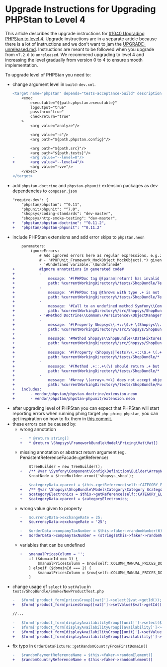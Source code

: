 # Upgrade Instructions for Upgrading PHPStan to Level 4

This article describes the upgrade instructions for [#1040 Upgrading PHPStan to level 4](https://github.com/shopsys/shopsys/pull/1040).
Upgrade instructions are in a separate article because there is a lot of instructions and we don't want to jam the [UPGRADE-unreleased.md](/docs/upgrade/UPGRADE-unreleased.md). <!--- TODO change to released version -->
Instructions are meant to be followed when you upgrade from `v7.2.0` to `unreleased`. <!--- TODO change to released version -->
We recommend upgrading to level 4 and increasing the level gradually from version 0 to 4 to ensure smooth implementation.

To upgrade level of PHPStan you need to:
- change argument level in `build-dev.xml`.
    ```diff
    <target name="phpstan" depends="tests-acceptance-build" description="Performs static analysis of PHP files using PHPStan.">
        <exec
            executable="${path.phpstan.executable}"
            logoutput="true"
            passthru="true"
            checkreturn="true"
        >
            <arg value="analyze"/>

            <arg value="-c"/>
            <arg path="${path.phpstan.config}"/>

            <arg path="${path.src}"/>
            <arg path="${path.tests}"/>
    -       <arg value="--level=0"/>
    +       <arg value="--level=4"/>
            <arg value="-vvv"/>
        </exec>
    </target>
    ```
- add `phpstan-doctrine` and `phpstan-phpunit` extension packages as dev dependencies to `composer.json`
    ```diff
    "require-dev": {
        "phpstan/phpstan": "^0.11",
        "phpunit/phpunit": "^7.0",
        "shopsys/coding-standards": "dev-master",
        "shopsys/http-smoke-testing": "dev-master",
    +   "phpstan/phpstan-doctrine": "^0.11.2",
    +   "phpstan/phpstan-phpunit": "^0.11.2"
    ```
- include PHPStan extensions and add error skips to `phpstan.neon`
    ```diff
        parameters:
            ignoreErrors:
                # Add ignored errors here as regular expressions, e.g.:
                # - '#PHPUnit_Framework_MockObject_MockObject(.*) given#'
                - '#Undefined variable: \$undefined#'
    +           #ignore annotations in generated code#
    +           -
    +               message: '#(PHPDoc tag @(param|return) has invalid value .+ expected TOKEN_IDENTIFIER at offset \d+)#'
    +               path: %currentWorkingDirectory%/tests/ShopBundle/Test/Codeception/_generated/AcceptanceTesterActions.php
    +           -
    +               message: '#(PHPDoc tag @throws with type .+ is not subtype of Throwable)#'
    +               path: %currentWorkingDirectory%/tests/ShopBundle/Test/Codeception/_generated/AcceptanceTesterActions.php
    +           -
    +               message: '#Call to an undefined method Symfony\\Component\\Config\\Definition\\Builder\\NodeParentInterface::end\(\)#'
    +               path: %currentWorkingDirectory%/src/Shopsys/ShopBundle/DependencyInjection/Configuration.php
    +           - '#Method Doctrine\\Common\\Persistence\\ObjectManager::flush\(\) invoked with 1 parameter, 0 required\.#'
    +           -
    +               message: '#(Property Shopsys\\.+::\$.+ \(Shopsys\\.+\) does not accept object\.)#'
    +               path: %currentWorkingDirectory%/src/Shopsys/ShopBundle/DataFixtures/*
    +           -
    +               message: '#Method Shopsys\\ShopBundle\\DataFixtures\\ProductDataFixtureReferenceInjector::.+\(\) should return array<.+> but returns array<string, object>\.#'
    +               path: %currentWorkingDirectory%/src/Shopsys/ShopBundle/DataFixtures/ProductDataFixtureReferenceInjector.php
    +           -
    +               message: '#(Property (Shopsys|Tests)\\.+::\$.+ \(.+\) does not accept object\.)#'
    +               path: %currentWorkingDirectory%/tests/ShopBundle/*
    +           -
    +               message: '#(Method .+::.+\(\) should return .+ but returns (object|Codeception\\Module).)#'
    +               path: %currentWorkingDirectory%/tests/ShopBundle/*
    +           -
    +               message: '#Array \(array<.+>\) does not accept object\.#'
    +               path: %currentWorkingDirectory%/tests/ShopBundle/Functional/Model/Product/ProductOnCurrentDomainFacadeCountDataTest.php
    +   includes:
    +       - vendor/phpstan/phpstan-doctrine/extension.neon
    +       - vendor/phpstan/phpstan-phpunit/extension.neon
    ```
- after upgrading level of PHPStan you can expect that PHPStan will start reporting errors when running phing target `php phing phpstan`, you can get inspiration on how to fix them in [this commit.]()
- these errors can be caused by:
    - wrong annotation
        ```diff
        -   * @return string[]
        +   * @return \Shopsys\FrameworkBundle\Model\Pricing\Vat\Vat[]  
        ```
    - missing annotation or abstract return argument (eg. PersistentReferenceFacade::getReference)
        ```diff
            $treeBuilder = new TreeBuilder();
        +   /** @var \Symfony\Component\Config\Definition\Builder\ArrayNodeDefinition $rootNode */
            $rootNode = $treeBuilder->root('shopsys_shop');
        ```
        ```diff
        -   $categoryData->parent = $this->getReference(self::CATEGORY_ELECTRONICS);
        +   /** @var \Shopsys\ShopBundle\Model\Category\Category $categoryElectronics */
        +   $categoryElectronics = $this->getReference(self::CATEGORY_ELECTRONICS);
        +   $categoryData->parent = $categoryElectronics;
        ```
    - wrong value given to property
        ```diff
        -   $currencyData->exchangeRate = 25;
        +   $currencyData->exchangeRate = '25';

        -   $orderData->companyTaxNumber = $this->faker->randomNumber(6);
        +   $orderData->companyTaxNumber = (string)$this->faker->randomNumber(6);
        ```
    - variables that can be undefined
        ```diff
        +   $manualPricesColumn = '';
            if ($domainId === 1) {
                $manualPricesColumn = $row[self::COLUMN_MANUAL_PRICES_DOMAIN_1];
            } elseif ($domainId === 2) {
                $manualPricesColumn = $row[self::COLUMN_MANUAL_PRICES_DOMAIN_2];
            }
        ```
- change usage of `select` to `setValue` in `tests/ShopBundle/Smoke/NewProductTest.php`
    ```diff
    -   $form['product_form[pricesGroup][vat]']->select($vat->getId());
    +   $form['product_form[pricesGroup][vat]']->setValue($vat->getId());

    //...

    -   $form['product_form[displayAvailabilityGroup][unit]']->select($unit->getId());
    -   $form['product_form[displayAvailabilityGroup][availability]']->select($availability->getId());
    +   $form['product_form[displayAvailabilityGroup][unit]']->setValue($unit->getId());
    +   $form['product_form[displayAvailabilityGroup][availability]']->setValue($availability->getId());
    ```
- fix typo in `OrderDataFixture::getRandomCountryFromFirstDomain()`
    ```diff
    -   $randomPaymentReferenceName = $this->faker->randomElement([
    +   $randomCountryReferenceName = $this->faker->randomElement([
    ```